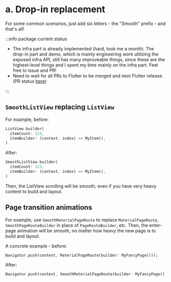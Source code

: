 # a. Drop-in replacement

For some common scenarios, just add six letters - the "Smooth" prefix - and that's all!

:::info package current status

* The infra part is already implemented (hard, took me a month). The drop-in part and demo, which is mainly engineering work utilizing the exposed infra API, still has many improveable things, since these are the highest-level things and I spent my time mainly on the infra part. Feel free to issue and PR!
* Need to wait for all PRs to Flutter to be merged and next Flutter release. (PR status [here](https://fzyzcjy.github.io/flutter_smooth/insight/status))

:::

## `SmoothListView` replacing `ListView`

For example, before:

```dart
ListView.builder(
  itemCount: 123,
  itemBuilder: (context, index) => MyItem(),
)
```

After:

```dart
SmoothListView.builder(
  itemCount: 123,
  itemBuilder: (context, index) => MyItem(),
)
```

Then, the ListView scrolling will be smooth, even if you have very heavy content to build and layout.

## Page transition animations

For example, use `SmoothMaterialPageRoute` to replace `MaterialPageRoute`, `SmoothPageRouteBuilder` in place of `PageRouteBuilder`, etc. Then, the enter-page animation will be smooth, no matter how heavy the new page is to build and layout.

A concrete example - before:

```dart
Navigator.push(context, MaterialPageRoute(builder: MyFancyPage()));
```

After:

```dart
Navigator.push(context, SmoothMaterialPageRoute(builder: MyFancyPage()));
```

